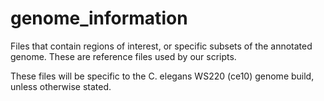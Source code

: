 # genome_information
Files that contain regions of interest, or specific subsets of the annotated genome. These are reference files used by our scripts. 

These files will be specific to the C. elegans WS220 (ce10) genome build, unless otherwise stated.

##
